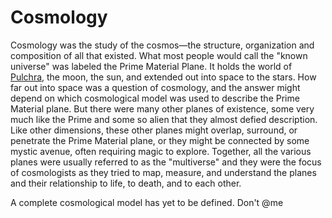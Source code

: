 # Cosmology

Cosmology was the study of the cosmos—the structure, organization and composition of all that existed. What most people would call the "known universe" was labeled the Prime Material Plane. It holds the world of [Pulchra](pulchra.md), the moon, the sun, and extended out into space to the stars. How far out into space was a question of cosmology, and the answer might depend on which cosmological model was used to describe the Prime Material plane. But there were many other planes of existence, some very much like the Prime and some so alien that they almost defied description. Like other dimensions, these other planes might overlap, surround, or penetrate the Prime Material plane, or they might be connected by some mystic avenue, often requiring magic to explore. Together, all the various planes were usually referred to as the "multiverse" and they were the focus of cosmologists as they tried to map, measure, and understand the planes and their relationship to life, to death, and to each other.

A complete cosmological model has yet to be defined. Don't @me
